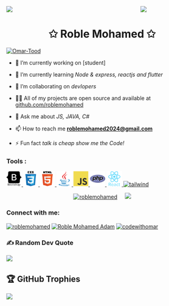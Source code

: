<img align="left" src="https://user-images.githubusercontent.com/65187002/144930161-2f783401-8d27-4fdf-a2f7-cc0ba32f1f1f.gif" width="30%" style="display:inline;"><img align="right" src="https://user-images.githubusercontent.com/65187002/144930161-2f783401-8d27-4fdf-a2f7-cc0ba32f1f1f.gif" width="30%" style="display:inline;">
<br>

<p align="center">
    <h1 align="center">✩ Roble Mohamed  ✩</h1>
</p>

<p align="left"> <a href="https://github.com/ryo-ma/github-profile-trophy"><img src="https://github-profile-trophy.vercel.app/?username=Omar-Tood&theme=dark&hide=html,css,cmake&layout=compact&langs_count=6&bg_color=101010&hide_title=true" alt="Omar-Tood" /></a> </p>






- 🔭 I’m currently working on [student]

- 🌱 I’m currently learning *Node & express, reactjs and flutter*

- 👯 I’m collaborating on *devlopers*

- 👨‍💻 All of my projects are open source and available at [github.com/roblemohamed](https://github.com/roble-mohamed)

- 💬 Ask me about *JS, JAVA, C#*

- 📫 How to reach me **roblemohamed2024@gmail.com**

- ⚡ Fun fact *talk is cheap show me the Code!*

<h3 align="left">Tools :</h3>
<p align="left"> <a href="https://getbootstrap.com" target="_blank" rel="noreferrer"> <img src="https://raw.githubusercontent.com/devicons/devicon/master/icons/bootstrap/bootstrap-plain-wordmark.svg" alt="bootstrap" width="40" height="40"/> </a> <a href="https://www.w3schools.com/css/" target="_blank" rel="noreferrer"> <img src="https://raw.githubusercontent.com/devicons/devicon/master/icons/css3/css3-original-wordmark.svg" alt="css3" width="40" height="40"/> </a> <a href="https://www.w3.org/html/" target="_blank" rel="noreferrer"> <img src="https://raw.githubusercontent.com/devicons/devicon/master/icons/html5/html5-original-wordmark.svg" alt="html5" width="40" height="40"/> </a> <a href="https://www.java.com" target="_blank" rel="noreferrer"> <img src="https://raw.githubusercontent.com/devicons/devicon/master/icons/java/java-original.svg" alt="java" width="40" height="40"/> </a> <a href="https://developer.mozilla.org/en-US/docs/Web/JavaScript" target="_blank" rel="noreferrer"> <img src="https://raw.githubusercontent.com/devicons/devicon/master/icons/javascript/javascript-original.svg" alt="javascript" width="40" height="40"/> </a> <a href="https://www.php.net" target="_blank" rel="noreferrer"> <img src="https://raw.githubusercontent.com/devicons/devicon/master/icons/php/php-original.svg" alt="php" width="40" height="40"/> </a> <a href="https://reactjs.org/" target="_blank" rel="noreferrer"> <img src="https://raw.githubusercontent.com/devicons/devicon/master/icons/react/react-original-wordmark.svg" alt="react" width="40" height="40"/> </a> <a href="https://tailwindcss.com/" target="_blank" rel="noreferrer"> <img src="https://www.vectorlogo.zone/logos/tailwindcss/tailwindcss-icon.svg" alt="tailwind" width="40" height="40"/> </a> </p>

<p align="center">
    <a href="https://github.com/roblemohamed"><img width="45%" src="https://github-readme-stats.vercel.app/api?username=roblemohamed&show_icons=true&locale=en&theme=dark&hide=html,css,cmake&layout=compact&bg_color=101010" alt="roblemohamed" ></a>
    &nbsp;
    &nbsp;
    <a href="https://github.com/roblemohamed"><img width="43%" src="https://github-readme-stats.vercel.app/api/top-langs/?username=roblemohamed&theme=dark&hide=html,css,cmake&layout=compact&langs_count=6&bg_color=101010&hide_title=true"></a>
</p>

<h3 align="left">Connect with me:</h3>
<p align="left">
<a href="https://twitter.com/o" target="blank"><img align="center" src="https://raw.githubusercontent.com/rahuldkjain/github-profile-readme-generator/master/src/images/icons/Social/twitter.svg" alt="roblemohamed" height="30" width="40" /></a>
<a href="https://www.facebook.com/mr.awdal.hacker?mibextid=ZbWKwL" target="blank"><img align="center" src="https://raw.githubusercontent.com/rahuldkjain/github-profile-readme-generator/master/src/images/icons/Social/facebook.svg" alt="Roble Mohamed Adam" height="30" width="40" /></a>
<a href="https://instagram.com/mr.awdal_hacker?igshid=NzZlODBkYWE4Ng==" target="blank"><img align="center" src="https://raw.githubusercontent.com/rahuldkjain/github-profile-readme-generator/master/src/images/icons/Social/youtube.svg" alt="codewithomar" height="30" width="40" /></a>
</p>


### ✍️ Random Dev Quote
![](https://quotes-github-readme.vercel.app/api?type=horizontal&theme=radical)

## 🏆 GitHub Trophies
![](https://github-profile-trophy.vercel.app/?username=roblemohamed&theme=radical&no-frame=false&no-bg=true&margin-w=4)




